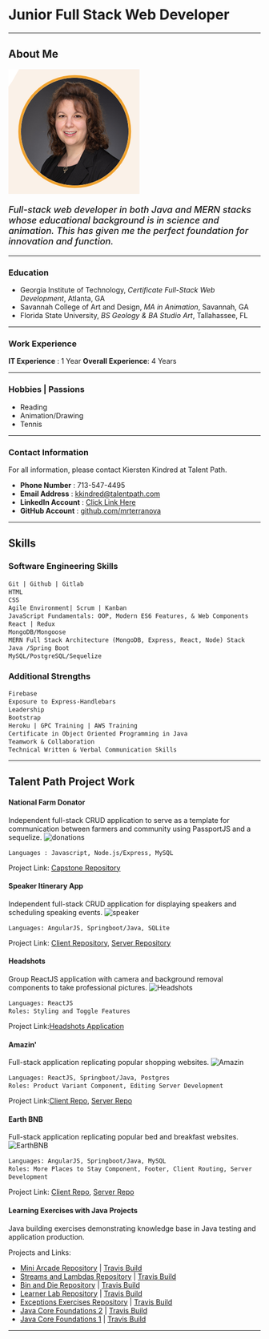 # Junior Full Stack Web Developer
----------------------------------- 
## About Me

![headshot](public/images/headshot.PNG)

<p style="font-weight: 500; font-Size: 18px;"><i>Full-stack web developer in both Java and MERN stacks whose educational background is in science and animation. This has given me the perfect foundation for innovation and function.</i></p>

-----------------------------------
### Education
- Georgia Institute of Technology, *Certificate Full-Stack Web Development*,  Atlanta, GA   
- Savannah College of Art and Design,  *MA in Animation*,  Savannah, GA  
- Florida State University,  *BS Geology & BA Studio Art*,  Tallahassee, FL 

-----------------------------------

### Work Experience

__IT Experience__ : 1 Year
__Overall Experience__: 4 Years

-----------------------------------

### Hobbies | Passions

- Reading
- Animation/Drawing
- Tennis

-----------------------------------

### Contact Information 
For all information, please contact Kiersten Kindred at Talent Path.

- __Phone Number__ : 713-547-4495 
- __Email Address__ : [kkindred@talentpath.com](mailto:kkindred@talentpath.com)
- __LinkedIn Account__ : [Click Link Here](https://www.linkedin.com/in/michal-terranova-435a55b4)
- __GitHub Account__ : [github.com/mrterranova](https://github.com/mrterranova)

-------------------------------------

## Skills

### Software Engineering Skills
    Git | Github | Gitlab
    HTML
    CSS
    Agile Environment| Scrum | Kanban
    JavaScript Fundamentals: OOP, Modern ES6 Features, & Web Components
    React | Redux
    MongoDB/Mongoose
    MERN Full Stack Architecture (MongoDB, Express, React, Node) Stack
    Java /Spring Boot
    MySQL/PostgreSQL/Sequelize


### Additional Strengths
    Firebase
    Exposure to Express-Handlebars
    Leadership
    Bootstrap
    Heroku | GPC Training | AWS Training
    Certificate in Object Oriented Programming in Java
    Teamwork & Collaboration
    Technical Written & Verbal Communication Skills


-------------------------------------

## Talent Path Project Work

#### National Farm Donator 

Independent full-stack CRUD application to serve as a template for communication between farmers and community using PassportJS and a sequelize.
![donations](../images/donationimage.PNG)

    Languages : Javascript, Node.js/Express, MySQL 
Project Link: [Capstone Repository](https://github.com/mrterranova/capstoneTalentPath)

#### Speaker Itinerary App 
Independent full-stack CRUD application for displaying speakers and scheduling speaking events.
![speaker](../public/images/speakerimage.PNG)

    Languages: AngularJS, Springboot/Java, SQLite
Project Link: [Client Repository](https://github.com/mrterranova/SpringBootSpeakers-client), [Server Repository](https://github.com/mrterranova/SpringBootSpeakers-Server)
#### Headshots 
Group ReactJS application with camera and background removal components to take professional pictures.
![Headshots](../public/images/headshotsimage.PNG)

    Languages: ReactJS
    Roles: Styling and Toggle Features
Project Link:[Headshots Application](https://github.com/mrterranova/headShotsSiteforTP)

#### Amazin'  
Full-stack application replicating popular shopping websites. 
![Amazin](../public/images/amazinimage.PNG)

    Languages: ReactJS, Springboot/Java, Postgres
    Roles: Product Variant Component, Editing Server Development
Project Link:[Client Repo](https://github.com/mrterranova/client-Amazin), [Server Repo](https://github.com/mrterranova/server-Amazin)

#### Earth BNB 
Full-stack application replicating popular bed and breakfast websites.
![EarthBNB](../public/images/Earthbnbimage.PNG)

    Languages: AngularJS, Springboot/Java, MySQL
    Roles: More Places to Stay Component, Footer, Client Routing, Server Development
Project Link: [Client Repo](https://github.com/mrterranova/client-EarthBnB), [Server Repo](https://github.com/mrterranova/server-EarthBnB)

#### Learning Exercises with Java Projects 
Java building exercises demonstrating knowledge base in Java testing and application production. 

Projects and Links: 
* [Mini Arcade Repository](https://github.com/mrterranova/maven_simple-arcade) | [Travis Build](https://travis-ci.com/github/mrterranova/maven_simple-arcade)
* [Streams and Lambdas Repository](https://github.com/mrterranova/maven_streams-and-lambdas) | [Travis Build](https://travis-ci.com/github/mrterranova/maven_streams-and-lambdas)
* [Bin and Die Repository](https://github.com/mrterranova/Maven.BinAndDieSimulation) | [Travis Build](https://travis-ci.com/github/mrterranova/Maven.BinAndDieSimulation)
* [Learner Lab Repository](https://github.com/mrterranova/maven_learnerlab) | [Travis Build](https://travis-ci.com/github/mrterranova/maven_learnerlab)
* [Exceptions Exercises Repository](https://github.com/mrterranova/maven.exceptional-phone-number) | [Travis Build](https://travis-ci.com/github/mrterranova/maven.exceptional-phone-number)
* [Java Core Foundations 2](https://github.com/mrterranova/maven.numbers-triangles-tables) | [Travis Build](https://travis-ci.com/github/mrterranova/maven.numbers-triangles-tables)
* [Java Core Foundations 1](https://github.com/mrterranova/maven.java-fundamentals) | [Travis Build](https://travis-ci.com/github/mrterranova/maven.java-fundamentals)


-----------------------------------
